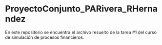 # ProyectoConjunto_PARivera_RHernandez
En este repositorio se encuentra el archivo resuelto de la tarea #1 del curso de simulación de procesos financieros. 
